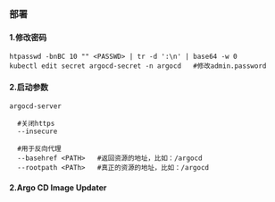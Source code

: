 ### 部署

#### 1.修改密码
```shell
htpasswd -bnBC 10 "" <PASSWD> | tr -d ':\n' | base64 -w 0
kubectl edit secret argocd-secret -n argocd   #修改admin.password
```

#### 2.启动参数
```shell
argocd-server

  #关闭https
  --insecure

  #用于反向代理
  --basehref <PATH>   #返回资源的地址，比如：/argocd
  --rootpath <PATh>   #真正的资源的地址，比如：/argocd
```

#### 2.Argo CD Image Updater
